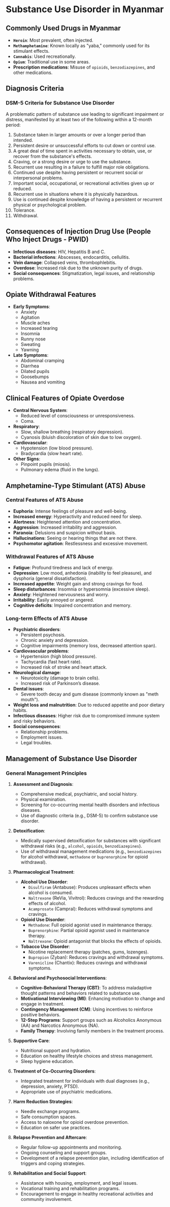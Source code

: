 # Substance Use Disorder in Myanmar

## Commonly Used Drugs in Myanmar

- **`Heroin`**: Most prevalent, often injected.
- **`Methamphetamine`**: Known locally as "yaba," commonly used for its stimulant effects.
- **`Cannabis`**: Used recreationally.
- **`Opium`**: Traditional use in some areas.
- **Prescription medications**: Misuse of `opioids`, `benzodiazepines`, and other medications.

## Diagnosis Criteria

### DSM-5 Criteria for Substance Use Disorder

A problematic pattern of substance use leading to significant impairment or distress, manifested by at least two of the following within a 12-month period:

1. Substance taken in larger amounts or over a longer period than intended.
2. Persistent desire or unsuccessful efforts to cut down or control use.
3. A great deal of time spent in activities necessary to obtain, use, or recover from the substance's effects.
4. Craving, or a strong desire or urge to use the substance.
5. Recurrent use resulting in a failure to fulfill major role obligations.
6. Continued use despite having persistent or recurrent social or interpersonal problems.
7. Important social, occupational, or recreational activities given up or reduced.
8. Recurrent use in situations where it is physically hazardous.
9. Use is continued despite knowledge of having a persistent or recurrent physical or psychological problem.
10. Tolerance.
11. Withdrawal.

## Consequences of Injection Drug Use (People Who Inject Drugs - PWID)

- **Infectious diseases**: HIV, Hepatitis B and C.
- **Bacterial infections**: Abscesses, endocarditis, cellulitis.
- **Vein damage**: Collapsed veins, thrombophlebitis.
- **Overdose**: Increased risk due to the unknown purity of drugs.
- **Social consequences**: Stigmatization, legal issues, and relationship problems.

## Opiate Withdrawal Features

- **Early Symptoms**:
  - Anxiety
  - Agitation
  - Muscle aches
  - Increased tearing
  - Insomnia
  - Runny nose
  - Sweating
  - Yawning
- **Late Symptoms**:
  - Abdominal cramping
  - Diarrhea
  - Dilated pupils
  - Goosebumps
  - Nausea and vomiting

## Clinical Features of Opiate Overdose

- **Central Nervous System**:
  - Reduced level of consciousness or unresponsiveness.
  - Coma.
- **Respiratory**:
  - Slow, shallow breathing (respiratory depression).
  - Cyanosis (bluish discoloration of skin due to low oxygen).
- **Cardiovascular**:
  - Hypotension (low blood pressure).
  - Bradycardia (slow heart rate).
- **Other Signs**:
  - Pinpoint pupils (miosis).
  - Pulmonary edema (fluid in the lungs).

## Amphetamine-Type Stimulant (ATS) Abuse

### Central Features of ATS Abuse

- **Euphoria**: Intense feelings of pleasure and well-being.
- **Increased energy**: Hyperactivity and reduced need for sleep.
- **Alertness**: Heightened attention and concentration.
- **Aggression**: Increased irritability and aggression.
- **Paranoia**: Delusions and suspicion without basis.
- **Hallucinations**: Seeing or hearing things that are not there.
- **Psychomotor agitation**: Restlessness and excessive movement.

### Withdrawal Features of ATS Abuse

- **Fatigue**: Profound tiredness and lack of energy.
- **Depression**: Low mood, anhedonia (inability to feel pleasure), and dysphoria (general dissatisfaction).
- **Increased appetite**: Weight gain and strong cravings for food.
- **Sleep disturbances**: Insomnia or hypersomnia (excessive sleep).
- **Anxiety**: Heightened nervousness and worry.
- **Irritability**: Easily annoyed or angered.
- **Cognitive deficits**: Impaired concentration and memory.

### Long-term Effects of ATS Abuse

- **Psychiatric disorders**:
  - Persistent psychosis.
  - Chronic anxiety and depression.
  - Cognitive impairments (memory loss, decreased attention span).
- **Cardiovascular problems**:
  - Hypertension (high blood pressure).
  - Tachycardia (fast heart rate).
  - Increased risk of stroke and heart attack.
- **Neurological damage**:
  - Neurotoxicity (damage to brain cells).
  - Increased risk of Parkinson’s disease.
- **Dental issues**:
  - Severe tooth decay and gum disease (commonly known as "meth mouth").
- **Weight loss and malnutrition**: Due to reduced appetite and poor dietary habits.
- **Infectious diseases**: Higher risk due to compromised immune system and risky behaviors.
- **Social consequences**:
  - Relationship problems.
  - Employment issues.
  - Legal troubles.

## Management of Substance Use Disorder

### General Management Principles

1. **Assessment and Diagnosis**:

   - Comprehensive medical, psychiatric, and social history.
   - Physical examination.
   - Screening for co-occurring mental health disorders and infectious diseases.
   - Use of diagnostic criteria (e.g., DSM-5) to confirm substance use disorder.

2. **Detoxification**:

   - Medically supervised detoxification for substances with significant withdrawal risks (e.g., `alcohol`, `opioids`, `benzodiazepines`).
   - Use of withdrawal management medications (e.g., `benzodiazepines` for alcohol withdrawal, `methadone` or `buprenorphine` for opioid withdrawal).

3. **Pharmacological Treatment**:

   - **Alcohol Use Disorder**:
     - `Disulfiram` (Antabuse): Produces unpleasant effects when alcohol is consumed.
     - `Naltrexone` (ReVia, Vivitrol): Reduces cravings and the rewarding effects of alcohol.
     - `Acamprosate` (Campral): Reduces withdrawal symptoms and cravings.
   - **Opioid Use Disorder**:
     - `Methadone`: Full opioid agonist used in maintenance therapy.
     - `Buprenorphine`: Partial opioid agonist used in maintenance therapy.
     - `Naltrexone`: Opioid antagonist that blocks the effects of opioids.
   - **Tobacco Use Disorder**:
     - Nicotine replacement therapy (patches, gums, lozenges).
     - `Bupropion` (Zyban): Reduces cravings and withdrawal symptoms.
     - `Varenicline` (Chantix): Reduces cravings and withdrawal symptoms.

4. **Behavioral and Psychosocial Interventions**:

   - **Cognitive-Behavioral Therapy (CBT)**: To address maladaptive thought patterns and behaviors related to substance use.
   - **Motivational Interviewing (MI)**: Enhancing motivation to change and engage in treatment.
   - **Contingency Management (CM)**: Using incentives to reinforce positive behaviors.
   - **12-Step Programs**: Support groups such as Alcoholics Anonymous (AA) and Narcotics Anonymous (NA).
   - **Family Therapy**: Involving family members in the treatment process.

5. **Supportive Care**:

   - Nutritional support and hydration.
   - Education on healthy lifestyle choices and stress management.
   - Sleep hygiene education.

6. **Treatment of Co-Occurring Disorders**:

   - Integrated treatment for individuals with dual diagnoses (e.g., depression, anxiety, PTSD).
   - Appropriate use of psychiatric medications.

7. **Harm Reduction Strategies**:

   - Needle exchange programs.
   - Safe consumption spaces.
   - Access to naloxone for opioid overdose prevention.
   - Education on safer use practices.

8. **Relapse Prevention and Aftercare**:

   - Regular follow-up appointments and monitoring.
   - Ongoing counseling and support groups.
   - Development of a relapse prevention plan, including identification of triggers and coping strategies.

9. **Rehabilitation and Social Support**:
   - Assistance with housing, employment, and legal issues.
   - Vocational training and rehabilitation programs.
   - Encouragement to engage in healthy recreational activities and community involvement.
